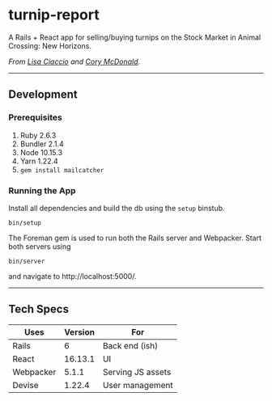 # turnip-report

A Rails + React app for selling/buying turnips on the Stock Market in Animal Crossing: New Horizons.

*From [Lisa Ciaccio](https://github.com/lisabobisa) and [Cory McDonald](https://github.com/corymcdonald).*

----------

## Development

### Prerequisites

1) Ruby 2.6.3
2) Bundler 2.1.4
3) Node 10.15.3
3) Yarn 1.22.4
4) `gem install mailcatcher`

### Running the App
Install all dependencies and build the db using the `setup` binstub.

```
bin/setup
```

The Foreman gem is used to run both the Rails server and Webpacker. Start both servers using 

```
bin/server
```

and navigate to http://localhost:5000/.

-------

## Tech Specs

|Uses|Version|For|
|--|--|--|
|Rails|6|Back end (ish)|
|React|16.13.1|UI|
|Webpacker|5.1.1|Serving JS assets|
|Devise|1.22.4|User management|
